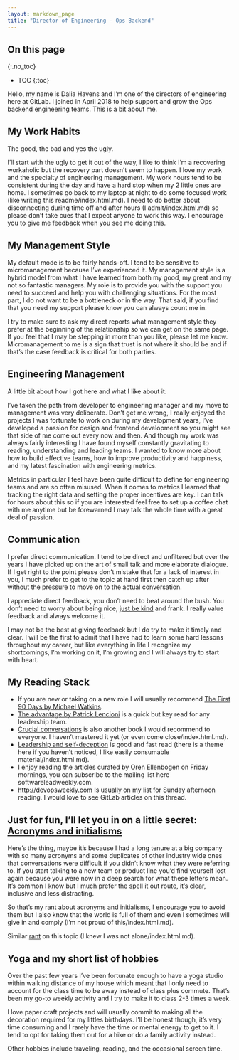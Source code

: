 ```yaml
---
layout: markdown_page
title: "Director of Engineering - Ops Backend"
---
```


## On this page
{:.no_toc}

- TOC
{:toc}

Hello, my name is Dalia Havens and I’m one of the directors of engineering here at GitLab. I joined in April 2018 to help support and grow the Ops backend engineering teams. This is a bit about me. 

## My Work Habits 
The good, the bad and yes the ugly.

I’ll start with the ugly to get it out of the way, I like to think I’m a recovering workaholic but the recovery part doesn’t seem to happen. I love my work and the specialty of engineering management. My work hours tend to be consistent during the day and have a hard stop when my 2 little ones are home. I sometimes go back to my laptop at night to do some focused work (like writing this readme/index.html.md). I need to do better about disconnecting during time off and after hours (I admit/index.html.md) so please don’t take cues that I expect anyone to work this way. I encourage you to give me feedback when you see me doing this.

## My Management Style

My default mode is to be fairly hands-off. I tend to be sensitive to micromanagement because I’ve experienced it. My management style is a hybrid model from what I have learned from both my good, my great and my not so fantastic managers. My role is to provide you with the support you need to succeed and help you with challenging situations. For the most part, I do not want to be a bottleneck or in the way. That said, if you find that you need my support please know you can always count me in. 

I try to make sure to ask my direct reports what management style they prefer at the beginning of the relationship so we can get on the same page. If you feel that I may be stepping in more than you like, please let me know. Micromanagement to me is a sign that trust is not where it should be and if that’s the case feedback is critical for both parties.

## Engineering Management 
A little bit about how I got here and what I like about it.

I’ve taken the path from developer to engineering manager and my move to management was very deliberate. Don’t get me wrong, I really enjoyed the projects I was fortunate to work on during my development years, I’ve developed a passion for design and frontend development so you might see that side of me come out every now and then.  And though my work was always fairly interesting I have found myself constantly gravitating to reading, understanding and leading teams. I wanted to know more about how to build effective teams, how to improve productivity and happiness, and my latest fascination with engineering metrics.

Metrics in particular I feel have been quite difficult to define for engineering teams and are so often misused. When it comes to metrics I learned that tracking the right data and setting the proper incentives are key. I can talk for hours about this so if you are interested feel free to set up a coffee chat with me anytime but be forewarned I may talk the whole time with a great deal of passion.

## Communication

I prefer direct communication. I tend to be direct and unfiltered but over the years I have picked up on the art of small talk and more elaborate dialogue. If I get right to the point please don’t mistake that for a lack of interest in you, I much prefer to get to the topic at hand first then catch up after without the pressure to move on to the actual conversation.

I appreciate direct feedback, you don’t need to beat around the bush. You don’t need to worry about being nice, [just be kind](https://blog.navapbc.com/when-it-comes-to-feedback-start-with-yourself-801684120cca/index.html.md) and frank. I really value feedback and always welcome it. 

I may not be the best at giving feedback but I do try to make it timely and clear. I will be the first to admit that I have had to learn some hard lessons throughout my career, but like everything in life I recognize my shortcomings, I’m working on it, I’m growing and I will always try to start with heart.

## My Reading Stack
- If you are new or taking on a new role I will usually recommend [The First 90 Days by Michael Watkins](https://www.amazon.com/First-Days-Updated-Expanded-Strategies-ebook/dp/B00B6U63ZE/index.html.md). 
- [The advantage by Patrick Lencioni](https://www.amazon.com/Advantage-Organizational-Health-Everything-Business/dp/0470941529/ref=sr_1_1?ie=UTF8&qid=1537843853&sr=8-1&keywords=the+advantage+by+patrick+lencioni/index.html.md) is a quick but key read for any leadership team.
- [Crucial conversations](https://www.amazon.com/Crucial-Conversations-Talking-Stakes-Second/dp/0071771328/ref=sr_1_1?ie=UTF8&qid=1537843701&sr=8-1&keywords=crucial+conversation/index.html.md) is also another book I would recommend to everyone. I haven’t mastered it yet (or even come close/index.html.md).
- [Leadership and self-deception](https://www.amazon.com/Leadership-Self-Deception-Getting-Out-Box/dp/1523097809/ref=dp_ob_title_bk/index.html.md) is good and fast read (there is a theme here if you haven’t noticed, I like easily consumable material/index.html.md).
- I enjoy reading the articles curated by Oren Ellenbogen on Friday mornings, you can subscribe to the mailing list here softwareleadweekly.com. 
- http://devopsweekly.com Is usually on my list for Sunday afternoon reading. I would love to see GitLab articles on this thread.

## Just for fun, I’ll let you in on a little secret: [Acronyms and initialisms](https://www.youtube.com/watch?v=y_HscBWJhNQ/index.html.md)
Here’s the thing, maybe it’s because I had a long tenure at a big company with so many acronyms and some duplicates of other industry wide ones that conversations were difficult if you didn’t know what they were referring to. If you start talking to a new team or product line you’d find yourself lost again because you were now in a deep search for what these letters mean. It’s common I know but I much prefer the spell it out route, it’s clear, inclusive and less distracting. 

So that’s my rant about acronyms and initialisms, I encourage you to avoid them but I also know that the world is full of them and even I sometimes will give in and comply (I’m not proud of this/index.html.md).

Similar [rant](https://gist.github.com/klaaspieter/12cd68f54bb71a3940eae5cdd4ea1764/index.html.md)  on this topic (I knew I was not alone/index.html.md).


## Yoga and my short list of hobbies
Over the past few years I’ve been fortunate enough to have a yoga studio within walking distance of my house which meant that I only need to account for the class time to be away instead of class plus commute. That’s been my go-to weekly activity and I try to make it to class 2-3 times a week.

I love paper craft projects and will usually commit to making all the decoration required for my littles birthdays. I’ll be honest though, it’s very time consuming and I rarely have the time or mental energy to get to it. I tend to opt for taking them out for a hike or do a family activity instead. 

Other hobbies include traveling, reading, and the occasional screen time.  
